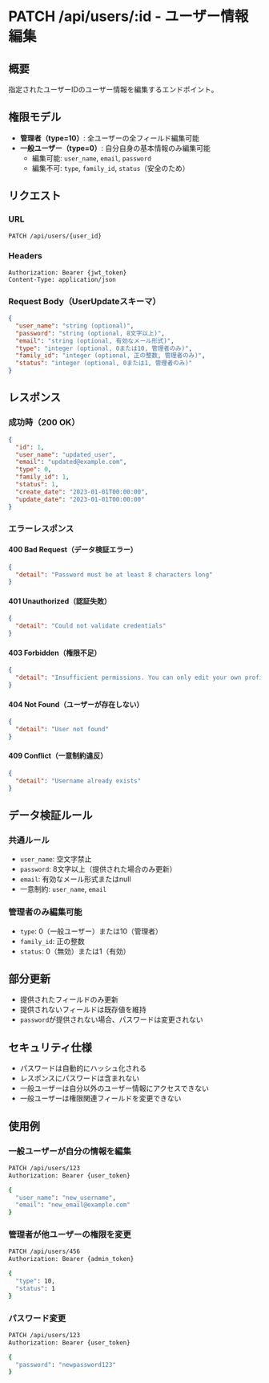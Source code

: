 # PATCH /api/users/:id - ユーザー情報編集

## 概要
指定されたユーザーIDのユーザー情報を編集するエンドポイント。

## 権限モデル
- **管理者（type=10）**: 全ユーザーの全フィールド編集可能
- **一般ユーザー（type=0）**: 自分自身の基本情報のみ編集可能
  - 編集可能: `user_name`, `email`, `password`
  - 編集不可: `type`, `family_id`, `status`（安全のため）

## リクエスト

### URL
```
PATCH /api/users/{user_id}
```

### Headers
```
Authorization: Bearer {jwt_token}
Content-Type: application/json
```

### Request Body（UserUpdateスキーマ）
```json
{
  "user_name": "string (optional)",
  "password": "string (optional, 8文字以上)",
  "email": "string (optional, 有効なメール形式)",
  "type": "integer (optional, 0または10, 管理者のみ)",
  "family_id": "integer (optional, 正の整数, 管理者のみ)",
  "status": "integer (optional, 0または1, 管理者のみ)"
}
```

## レスポンス

### 成功時（200 OK）
```json
{
  "id": 1,
  "user_name": "updated_user",
  "email": "updated@example.com",
  "type": 0,
  "family_id": 1,
  "status": 1,
  "create_date": "2023-01-01T00:00:00",
  "update_date": "2023-01-01T00:00:00"
}
```

### エラーレスポンス

#### 400 Bad Request（データ検証エラー）
```json
{
  "detail": "Password must be at least 8 characters long"
}
```

#### 401 Unauthorized（認証失敗）
```json
{
  "detail": "Could not validate credentials"
}
```

#### 403 Forbidden（権限不足）
```json
{
  "detail": "Insufficient permissions. You can only edit your own profile."
}
```

#### 404 Not Found（ユーザーが存在しない）
```json
{
  "detail": "User not found"
}
```

#### 409 Conflict（一意制約違反）
```json
{
  "detail": "Username already exists"
}
```

## データ検証ルール

### 共通ルール
- `user_name`: 空文字禁止
- `password`: 8文字以上（提供された場合のみ更新）
- `email`: 有効なメール形式またはnull
- 一意制約: `user_name`, `email`

### 管理者のみ編集可能
- `type`: 0（一般ユーザー）または10（管理者）
- `family_id`: 正の整数
- `status`: 0（無効）または1（有効）

## 部分更新
- 提供されたフィールドのみ更新
- 提供されないフィールドは既存値を維持
- `password`が提供されない場合、パスワードは変更されない

## セキュリティ仕様
- パスワードは自動的にハッシュ化される
- レスポンスにパスワードは含まれない
- 一般ユーザーは自分以外のユーザー情報にアクセスできない
- 一般ユーザーは権限関連フィールドを変更できない

## 使用例

### 一般ユーザーが自分の情報を編集
```bash
PATCH /api/users/123
Authorization: Bearer {user_token}

{
  "user_name": "new_username",
  "email": "new_email@example.com"
}
```

### 管理者が他ユーザーの権限を変更
```bash
PATCH /api/users/456
Authorization: Bearer {admin_token}

{
  "type": 10,
  "status": 1
}
```

### パスワード変更
```bash
PATCH /api/users/123
Authorization: Bearer {user_token}

{
  "password": "newpassword123"
}
```